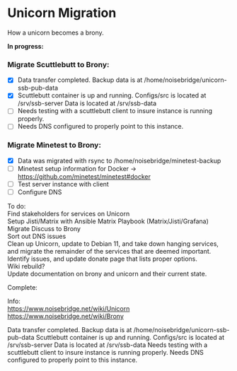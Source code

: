 # Unicorn Migration
How a unicorn becomes a brony.  

<b>In progress:</b>

### Migrate Scuttlebutt to Brony:

- [x] Data transfer completed.  Backup data is at /home/noisebridge/unicorn-ssb-pub-data
- [x] Scuttlebutt container is up and running.  Configs/src is located at /srv/ssb-server Data is located at /srv/ssb-data
- [ ] Needs testing with a scuttlebutt client to insure instance is running properly.
- [ ] Needs DNS configured to properly point to this instance.

### Migrate Minetest to Brony:

- [x] Data was migrated with rsync to /home/noisebridge/minetest-backup
- [ ] Minetest setup information for Docker -> https://github.com/minetest/minetest#docker
- [ ] Test server instance with client
- [ ] Configure DNS

To do:<br>
Find stakeholders for services on Unicorn<br>
Setup Jisti/Matrix with Ansible Matrix Playbook (Matrix/Jisti/Grafana)<br>
Migrate Discuss to Brony<br>
Sort out DNS issues<br>
Clean up Unicorn, update to Debian 11, and take down hanging services, and migrate the remainder of the services that are deemed important.<br>
Identify issues, and update donate page that lists proper options.<br>
Wiki rebuild?<br>
Update documentation on brony and unicorn and their current state.<br>
  
Complete:


Info:  
https://www.noisebridge.net/wiki/Unicorn  
https://www.noisebridge.net/wiki/Brony  








Data transfer completed.  Backup data is at /home/noisebridge/unicorn-ssb-pub-data
Scuttlebutt container is up and running.  Configs/src is located at /srv/ssb-server Data is located at /srv/ssb-data
Needs testing with a scuttlebutt client to insure instance is running properly.
Needs DNS configured to properly point to this instance.
